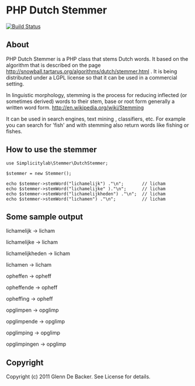 # PHP Dutch Stemmer

[![Build Status](https://travis-ci.org/simplicitylab/php-dutch-stemmer.svg?branch=master)](https://travis-ci.org/simplicitylab/php-dutch-stemmer)

## About

PHP Dutch Stemmer is a PHP class that stems Dutch words. It based on the algorithm that is described on the page http://snowball.tartarus.org/algorithms/dutch/stemmer.html . It is being distributed under a LGPL license so that it can be used in a commercial setting. 

In linguistic morphology, stemming is the process for reducing inflected (or sometimes derived) words to their stem, base or root form generally a written word form. http://en.wikipedia.org/wiki/Stemming

It can be used in search engines, text mining , classifiers, etc. For example you can search for 'fish' and with stemming also return words like fishing or fishes.

## How to use the stemmer
    
    use Simplicitylab\Stemmer\DutchStemmer;
    
    $stemmer = new Stemmer();
    
    echo $stemmer->stemWord("lichamelijk") ."\n";       // licham
    echo $stemmer->stemWord("lichamelijke" )."\n";      // licham
    echo $stemmer->stemWord("lichamelijkheden") ."\n";  // licham
    echo $stemmer->stemWord("lichamen") ."\n";          // licham

  
## Some sample output

lichamelijk -> licham

lichamelijke -> licham

lichamelijkheden -> licham

lichamen -> licham

opheffen -> opheff

opheffende -> opheff

opheffing -> opheff

opglimpen -> opglimp

opglimpende -> opglimp

opglimping -> opglimp

opglimpingen -> opglimp 


## Copyright
Copyright (c) 2011 Glenn De Backer. See License for details.